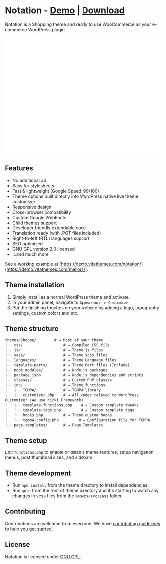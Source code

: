 # Notation - [Demo](https://demo.vitathemes.com/notation/) | [Download](https://wordpress.org/themes/notation/)
Notation is a Shopping theme and ready to use WooCommerce as your e-commerce WordPress plugin

![Home Page](screenshot.png)

## Features
* No additional JS
* Sass for stylesheets
* Fast & lightweight (Google Speed: 99/100)
* Theme options built directly into WordPress native live theme customizer
* Responsive design
* Cross-browser compatibility
* Custom Google WebFonts
* Child themes support
* Developer friendly extendable code
* Translation ready (with .POT files included)
* Right-to-left (RTL) languages support
* SEO optimized
* GNU GPL version 2.0 licensed
* …and much more

See a working example at [https://demo.vitathemes.com/notation/](https://demo.vitathemes.com/meliora/).

## Theme installation
1. Simply install as a normal WordPress theme and activate.
2. In your admin panel, navigate to `Appearance > Customize`.
3. Put the finishing touches on your website by adding a logo, typography settings, custom colors and etc.

## Theme structure

```shell
themes/Shoppe/        # → Root of your theme
│── css/                  # → Compiled CSS file
│── js/                   # → Theme js files
│── sass/                 # → Theme scss files
├── languages/            # → Theme Language files
├── template-parts/       # → Theme Part files (Include)
├── node_modules/         # → Node.js packages
├── package.json          # → Node.js dependencies and scripts
│── classes/              # → Custom PHP classes
├── inc/                  # → Theme functions
│   ├── TGMPA/            # → TGMPA library
│   ├── customizer.php    # → All codes related to WordPress Customizer (We use Kirki Framework)
│   ├── template-functions.php    # → Custom template tweaks
│   └── template-tags.php         # → Custom template tags
│   └── hooks.php         # → Theme custom hooks
│   └── tgmpa-config.php         # → Configuration file for TGMPA
└── page-templates/       # → Page Templates
```

## Theme setup

Edit `functions.php` to enable or disable theme features, setup navigation menus, post thumbnail sizes, and sidebars.

## Theme development

* Run `npm install` from the theme directory to install dependencies
* Run `gulp` from the root of theme directory and it's starting to watch any changes in scss files from the `assets/src/sass` folder

## Contributing

Contributions are welcome from everyone. We have [contributing guidelines](CONTRIBUTING.md) to help you get started.

## License

Notation is licensed under [GNU GPL](LICENSE).
